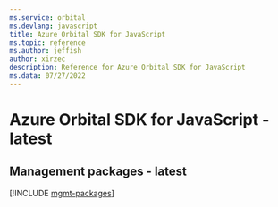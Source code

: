 ```yaml
---
ms.service: orbital
ms.devlang: javascript
title: Azure Orbital SDK for JavaScript
ms.topic: reference
ms.author: jeffish
author: xirzec
description: Reference for Azure Orbital SDK for JavaScript
ms.data: 07/27/2022
---
```

# Azure Orbital SDK for JavaScript - latest

## Management packages - latest
[!INCLUDE [mgmt-packages](orbital-mgmt-index.md)]